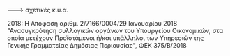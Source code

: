




---> σχετικές κ.υ.α.

2018: Η Απόφαση αριθμ. 2/7166/0004/29 Ιανουαρίου 2018 "Ανασυγκρότηση  συλλογικών  οργάνων  του Υπουργείου Οικονομικών, στα οποία μετέχουν Προϊστάμενοι ή/και υπάλληλοι των Υπηρεσιών της Γενικής Γραμματείας Δημόσιας Περιουσίας", ΦΕΚ 375/Β/2018
